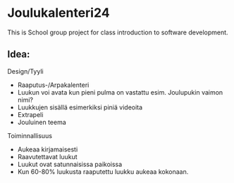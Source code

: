 # Joulukalenteri24
This is School group project for class introduction to software development.

## Idea: 
Design/Tyyli
- Raaputus-/Arpakalenteri
- Luukun voi avata kun pieni pulma on vastattu esim. Joulupukin vaimon nimi?
- Luukkujen sisällä esimerkiksi piniä videoita
- Extrapeli
- Jouluinen teema
  
Toiminnallisuus
- Aukeaa kirjamaisesti
- Raavutettavat luukut
- Luukut ovat satunnaisissa paikoissa
- Kun 60-80% luukusta raaputettu luukku aukeaa kokonaan.
